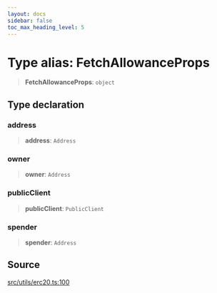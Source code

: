 ```yaml
---
layout: docs
sidebar: false
toc_max_heading_level: 5
---
```


# Type alias: FetchAllowanceProps

> **FetchAllowanceProps**: `object`

## Type declaration

### address

> **address**: `Address`

### owner

> **owner**: `Address`

### publicClient

> **publicClient**: `PublicClient`

### spender

> **spender**: `Address`

## Source

[src/utils/erc20.ts:100](https://github.com/anegg0/arbitrum-orbit-sdk/blob/b24cbe9cd68eb30d18566196d2c909bd4086db10/src/utils/erc20.ts#L100)
